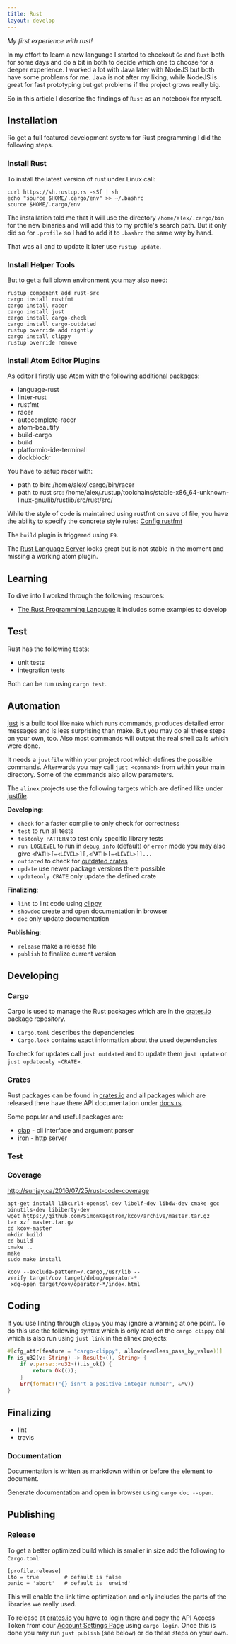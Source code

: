 ```yaml
---
title: Rust
layout: develop
---
```


_My first experience with rust!_

In my effort to learn a new language I started to checkout `Go` and `Rust` both for
some days and do a bit in both to decide which one to choose for a deeper experience.
I worked a lot with Java later with NodeJS but both have some problems
for me. Java is not after my liking, while NodeJS is great for fast prototyping but
get problems if the project grows really big.

So in this article I describe the findings of `Rust` as an notebook for myself.


Installation
--------------------------------------------
Ro get a full featured development system for Rust programming I did the following
steps.

### Install Rust

To install the latest version of rust under Linux call:

``` shell
curl https://sh.rustup.rs -sSf | sh
echo "source $HOME/.cargo/env" >> ~/.bashrc
source $HOME/.cargo/env
```

The installation told me that it will use the directory `/home/alex/.cargo/bin` for
the new binaries and will add this to my profile's search path.
But it only did so for `.profile` so I had to add it to `.bashrc` the same way by hand.

That was all and to update it later use `rustup update`.

### Install Helper Tools

But to get a full blown environment you may also need:

``` shell
rustup component add rust-src
cargo install rustfmt
cargo install racer
cargo install just
cargo install cargo-check
cargo install cargo-outdated
rustup override add nightly
cargo install clippy
rustup override remove
```

### Install Atom Editor Plugins

As editor I firstly use Atom with the following additional packages:
- language-rust
- linter-rust
- rustfmt
- racer
- autocomplete-racer
- atom-beautify
- build-cargo
- build
- platformio-ide-terminal
- dockblockr

You have to setup racer with:
- path to bin: /home/alex/.cargo/bin/racer
- path to rust src: /home/alex/.rustup/toolchains/stable-x86_64-unknown-linux-gnu/lib/rustlib/src/rust/src/

While the style of code is maintained using rustfmt on save of file, you have the
ability to specify the concrete style rules:
[Config rustfmt](https://github.com/rust-lang-nursery/rustfmt/blob/master/Configurations.md)

The `build` plugin is triggered using `F9`.

The [Rust Language Server](https://github.com/rust-lang-nursery/rls) looks great
but is not stable in the moment and missing a working atom plugin.


Learning
--------------------------------------------
To dive into I worked through the following resources:
- [The Rust Programming Language](http://rust-lang.github.io/book/second-edition)
  it includes some examples to develop


Test
---------------------------------------------
Rust has the following tests:
- unit tests
- integration tests

Both can be run using `cargo test`.


Automation
----------------------------------------------
[just](https://github.com/casey/just) is a build tool like `make` which runs commands,
produces detailed error messages and is less surprising than make. But you may
do all these steps on your own, too. Also most commands will output the real
shell calls which were done.

It needs a `justfile` within your project root which defines the possible commands.
Afterwards you may call `just <command>` from within your main directory. Some of
the commands also allow parameters.

The `alinex` projects use the following targets which are defined like under
[justfile](https://github.com/alinex/rust-operator/blob/master/justfile).

__Developing__:
- `check` for a faster compile to only check for correctness
- `test` to run all tests
- `testonly PATTERN` to test only specific library tests
- `run LOGLEVEL` to run in `debug`, `info` (default) or `error` mode
  you may also give `<PATH>[=<LEVEL>][,<PATH>[=<LEVEL>]]...`
- `outdated` to check for [outdated crates](https://github.com/kbknapp/cargo-outdated)
- `update` use newer package versions there possible
- `updateonly CRATE` only update the defined crate

__Finalizing__:
- `lint` to lint code using [clippy](https://github.com/arcnmx/cargo-clippy)
- `showdoc` create and open documentation in browser
- `doc` only update documentation

__Publishing__:
- `release` make a release file
- `publish` to finalize current version


Developing
---------------------------------------------

### Cargo

Cargo is used to manage the Rust packages which are in the [crates.io](https://crates.io)
package repository.

- `Cargo.toml` describes the dependencies
- `Cargo.lock` contains exact information about the used dependencies

To check for updates call `just outdated` and to update them `just update` or
`just updateonly <CRATE>`.

### Crates

Rust packages can be found in [crates.io](https://crates.io/search?q=just) and
all packages which are released there have there API documentation under
[docs.rs](https://docs.rs).

Some popular and useful packages are:
- [clap](https://clap.rs/) -
  cli interface and argument parser
- [iron](http://ironframework.io/doc/iron/) -
  http server


### Test

### Coverage

http://sunjay.ca/2016/07/25/rust-code-coverage

    apt-get install libcurl4-openssl-dev libelf-dev libdw-dev cmake gcc binutils-dev libiberty-dev
    wget https://github.com/SimonKagstrom/kcov/archive/master.tar.gz
    tar xzf master.tar.gz
    cd kcov-master
    mkdir build
    cd build
    cmake ..
    make
    sudo make install

    kcov --exclude-pattern=/.cargo,/usr/lib --verify target/cov target/debug/operator-*
    ￼xdg-open target/cov/operator-*/index.html


Coding
-----------------------------------------------
If you use linting through `clippy` you may ignore a warning at one point. To do
this use the following syntax which is only read on the `cargo clippy` call which
is also run using `just link` in the alinex projects:

``` rust
#[cfg_attr(feature = "cargo-clippy", allow(needless_pass_by_value))]
fn is_u32(v: String) -> Result<(), String> {
    if v.parse::<u32>().is_ok() {
        return Ok(());
    }
    Err(format!("{} isn't a positive integer number", &*v))
}
```


Finalizing
---------------------------------------------

- lint
- travis

### Documentation

Documentation is written as markdown within or before the element to document.

Generate documentation and open in browser using `cargo doc --open`.


Publishing
---------------------------------------------

### Release

To get a better optimized build which is smaller in size add the following
to `Cargo.toml`:

    [profile.release]
    lto = true        # default is false
    panic = 'abort'   # default is 'unwind'

This will enable the link time optimization and only includes the parts of the
libraries we really used.

To release at [crates.io](https://crates.io) you have to login there and copy
the API Access Token from cour [Account Settings Page](https://crates.io/me) using
`cargo login`. Once this is done you may run `just publish` (see below) or do these
steps on your own.
